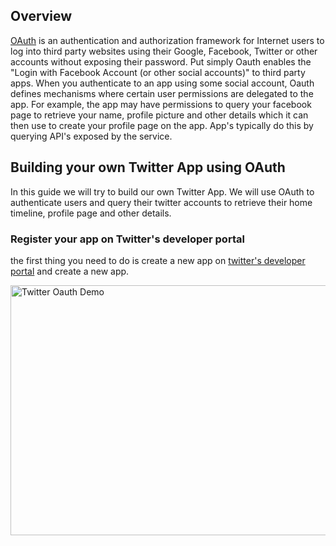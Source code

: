 ## Overview

[OAuth](http://oauth.net/2/) is an authentication and authorization framework for Internet users to log into third party websites using their Google, Facebook, Twitter or other accounts without exposing their password. Put simply Oauth enables the "Login with Facebook Account (or other social accounts)" to third party apps. When you authenticate to an app using some social account, Oauth defines mechanisms where certain user permissions are delegated to the app. For example, the app may have permissions to query your facebook page to retrieve your name, profile picture and other details which it can then use to create your profile page on the app. App's typically do this by querying API's exposed by the service.

## Building your own Twitter App using OAuth

In this guide we will try to build our own Twitter App. We will use OAuth to authenticate users and query their twitter accounts to retrieve their home timeline, profile page and other details. 

### Register your app on Twitter's developer portal

the first thing you need to do is create a new app on [twitter's developer portal](apps.twitter.com) and create a new app. 

<img src="https://i.imgur.com/iIL9d5W.png" alt="Twitter Oauth Demo" width="600" height="400" />

